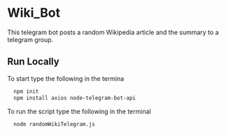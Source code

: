 # Wiki_Bot

This telegram bot posts a random Wikipedia article and the summary to a telegram group.

## Run Locally

To start type the following in the termina

```bash
  npm init
  npm install axios node-telegram-bot-api
```

To run the script type the following in the terminal 

```bash
  node randomWikiTelegram.js
```
 
